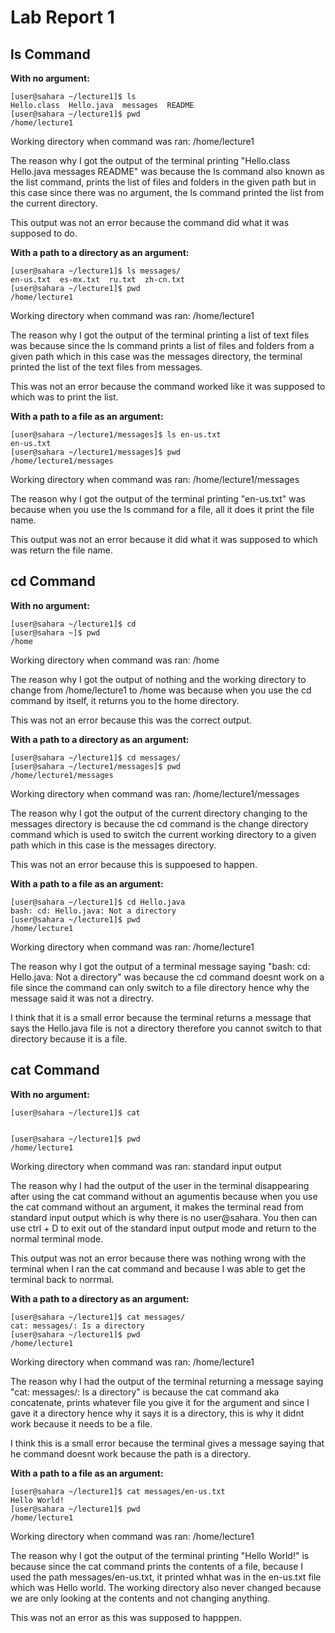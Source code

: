 # Lab Report 1
## ls Command
**With no argument:**
```
[user@sahara ~/lecture1]$ ls
Hello.class  Hello.java  messages  README
[user@sahara ~/lecture1]$ pwd
/home/lecture1
```
Working directory when command was ran: /home/lecture1

The reason why I got the output of the terminal printing "Hello.class Hello.java messages README" was because the ls command also known as the list command, prints the list of files and folders in the given path but in this case since there was no argument, the ls command printed the list from the current directory. 

This output was not an error because the command did what it was supposed to do.

**With a path to a directory as an argument:**
```
[user@sahara ~/lecture1]$ ls messages/
en-us.txt  es-mx.txt  ru.txt  zh-cn.txt
[user@sahara ~/lecture1]$ pwd
/home/lecture1
```
Working directory when command was ran: /home/lecture1

The reason why I got the output of the terminal printing a list of text files was because since the ls command prints a list of files and folders from a given path which in this case was the messages directory, the terminal printed the list of the text files from messages.

This was not an error because the command worked like it was supposed to which was to print the list. 

**With a path to a file as an argument:**
```
[user@sahara ~/lecture1/messages]$ ls en-us.txt 
en-us.txt
[user@sahara ~/lecture1/messages]$ pwd
/home/lecture1/messages
```
Working directory when command was ran: /home/lecture1/messages

The reason why I got the output of the terminal printing "en-us.txt" was because when you use the ls command for a file, all it does it print the file name. 

This output was not an error because it did what it was supposed to which was return the file name. 

## cd Command
**With no argument:**
```
[user@sahara ~/lecture1]$ cd
[user@sahara ~]$ pwd
/home
```
Working directory when command was ran: /home

The reason why I got the output of nothing and the working directory to change from /home/lecture1 to /home was because when you use the cd command by itself, it returns you to the home directory. 

This was not an error because this was the correct output. 

**With a path to a directory as an argument:**
```
[user@sahara ~/lecture1]$ cd messages/
[user@sahara ~/lecture1/messages]$ pwd
/home/lecture1/messages
```
Working directory when command was ran: /home/lecture1/messages

The reason why I got the output of the current directory changing to the messages directory is because the cd command is the change directory command which is used to switch the current working directory to a given path which in this case is the messages directory. 

This was not an error because this is suppoesed to happen. 

**With a path to a file as an argument:**
```
[user@sahara ~/lecture1]$ cd Hello.java 
bash: cd: Hello.java: Not a directory
[user@sahara ~/lecture1]$ pwd
/home/lecture1
```
Working directory when command was ran: /home/lecture1

The reason why I got the output of a terminal message saying "bash: cd: Hello.java: Not a directory" was because the cd command doesnt work on a file since the command can only switch to a file directory hence why the message said it was not a directry.

I think that it is a small error because the terminal returns a message that says the Hello.java file is not a directory therefore you cannot switch to that directory because it is a file. 

## cat Command
**With no argument:**
```
[user@sahara ~/lecture1]$ cat


[user@sahara ~/lecture1]$ pwd
/home/lecture1

```
Working directory when command was ran: standard input output

The reason why I had the output of the user in the terminal disappearing after using the cat command without an agumentis because when you use the cat command without an argument, it makes the terminal read from standard input output which is why there is no user@sahara. You then can use ctrl + D to exit out of the standard input output mode and return to the normal terminal mode. 

This output was not an error because there was nothing wrong with the terminal when I ran the cat command and because I was able to get the terminal back to norrmal. 

**With a path to a directory as an argument:**
```
[user@sahara ~/lecture1]$ cat messages/
cat: messages/: Is a directory
[user@sahara ~/lecture1]$ pwd
/home/lecture1
```
Working directory when command was ran: /home/lecture1

The reason why I had the output of the terminal returning a message saying "cat: messages/: Is a directory" is because the cat command aka concatenate, prints whatever file you give it for the argument and since I gave it a directory hence why it says it is a directory, this is why it didnt work because it needs to be a file. 

I think this is a small error because the terminal gives a message saying that he command doesnt work because the path is a directory.

**With a path to a file as an argument:**
```
[user@sahara ~/lecture1]$ cat messages/en-us.txt 
Hello World!
[user@sahara ~/lecture1]$ pwd
/home/lecture1
```
Working directory when command was ran: /home/lecture1

The reason why I got the output of the terminal printing "Hello World!" is because since the cat command prints the contents of a file, because I used the path messages/en-us.txt, it printed whhat was in the en-us.txt file which was Hello world. 
The working directory also never changed because we are only looking at the contents and not changing anything.

This was not an error as this was supposed to happpen.

